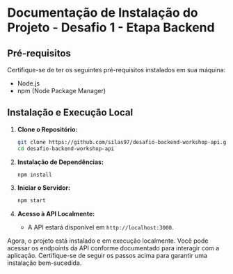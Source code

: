 # Documentação de Instalação do Projeto - Desafio 1 - Etapa Backend

## Pré-requisitos

Certifique-se de ter os seguintes pré-requisitos instalados em sua máquina:

- Node.js
- npm (Node Package Manager)

## Instalação e Execução Local

1. **Clone o Repositório:**
   ```bash
   git clone https://github.com/silas97/desafio-backend-workshop-api.git
   cd desafio-backend-workshop-api
   ```

2. **Instalação de Dependências:**
   ```bash
   npm install
   ```

3. **Iniciar o Servidor:**
   ```bash
   npm start
   ```

4. **Acesso à API Localmente:**
   - A API estará disponível em `http://localhost:3000`.

Agora, o projeto está instalado e em execução localmente. Você pode acessar os endpoints da API conforme documentado para interagir com a aplicação. Certifique-se de seguir os passos acima para garantir uma instalação bem-sucedida.